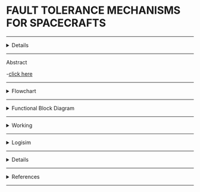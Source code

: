 #  FAULT TOLERANCE MECHANISMS FOR SPACECRAFTS

---

<details>
  
  ## Team Details

- **Semester**: 3rd Sem B. Tech. CSE
- **Section**: S2
- **Team ID**: 11

### Team Members:
1. **Aalima Khan**, Roll No: 231CS201, [Email](mailto:aalimakhan.231cs217@nitk.edu.in)
2. **Basitha Sadipirala**, Roll No: 231CS251, [Email](mailto:basithasadipirala.231cs251@nitk.edu.in)
3. **Bukke Lahari**, Roll No: 231CS217, [Email](mailto:laharinaik.231cs217@nitk.edu.in)

  
  
</details>

---

<Verilog>
  <summary>Abstract</summary>
  
 
  -[click here](https://github.com/Lahari-Naik/S2-TEAM_11-MINIPROJECT/blob/main/Snapshots/Fault%20Tolerance%20in%20Spacecrafts(ABSTRACT).pdf) 
</details>

---
<details>
  <summary>Flowchart</summary>
  
  ![Flowchart referred for project](https://github.com/Lahari-Naik/S2-TEAM_11-MINIPROJECT/blob/main/Snapshots/TechnicalArchitecture.png) 
  
</details>

---
<details>
  <summary>Functional Block Diagram</summary>
  
  
  
  ![Functional Block Diagram](https://github.com/Lahari-Naik/S2-TEAM_11-MINIPROJECT/blob/main/Snapshots/BLOCK%20DIAGRAM.jpg) 
  

  
</details>

---

<details>
  <summary>Working</summary>
  
  -[click here](https://github.com/Lahari-Naik/S2-TEAM_11-MINIPROJECT/blob/main/Snapshots/WORKING.pdf)
  
</details>

---

<details>
  <summary>Logisim</summary>
  
  
  
  
  MAIN CIRCUIT![Logisim Final Circuit Diagram](https://github.com/Lahari-Naik/S2-TEAM_11-MINIPROJECT/blob/main/Logisim/Circuit%20%20Images/S2-T11.png)
  ![LEVEL 1 Circuit Diagram](https://github.com/Lahari-Naik/S2-TEAM_11-MINIPROJECT/blob/main/Logisim/Circuit%20%20Images/Level1Image.png)
  ![LEVEL 2 Circuit Diagram](https://github.com/Lahari-Naik/S2-TEAM_11-MINIPROJECT/blob/main/Logisim/Circuit%20%20Images/Level2Image.png)
  ![LEVEL 3 Circuit Diagram](https://github.com/Lahari-Naik/S2-TEAM_11-MINIPROJECT/blob/main/Logisim/Circuit%20%20Images/Level3.Image.png)
  ![LFSR Circuit Diagram](https://github.com/Lahari-Naik/S2-TEAM_11-MINIPROJECT/blob/main/Logisim/Circuit%20%20Images/LFSRImage.png)
  
  - [Brief description about logisim circuit](https://github.com/Lahari-Naik/S2-TEAM_11-MINIPROJECT/blob/main/Logisim/Design-Logisim.pdf)
  - [Download LFSR Circuit](https://github.com/Lahari-Naik/S2-TEAM_11-MINIPROJECT/blob/main/Logisim/Circuit/LFSR.circ)
  - [Download Level 1 Circuit](https://github.com/Lahari-Naik/S2-TEAM_11-MINIPROJECT/blob/main/Logisim/Circuit/level1.circ)
  - [Download Level 2 Circuit](https://github.com/Lahari-Naik/S2-TEAM_11-MINIPROJECT/blob/main/Logisim/Circuit/level2.circ)
  - [Download Level3 Circuit](https://github.com/Lahari-Naik/S2-TEAM_11-MINIPROJECT/blob/main/Logisim/Circuit/level3.circ)
  - [Download Logisim Final Circuit](https://github.com/Lahari-Naik/S2-TEAM_11-MINIPROJECT/blob/main/Logisim/Circuit/S2-T11.circ)
  
</details>

---

<details>
  
  
- [S2-T11-data.v](https://github.com/Lahari-Naik/S2-TEAM_11-MINIPROJECT/blob/main/Verilog/S2-T11-data.v)
- [S2-T11_tb.v](https://github.com/Lahari-Naik/S2-TEAM_11-MINIPROJECT/blob/main/Verilog/S2-T11_tb.v)
- Usage:
- To run the program, execute commands in the terminal:

```bash
iverilog -o dds S2-T11_tb.v S2-T11-data.v
```

```bash
vvp dds
```

### Output-1
  
```bash
Level 1 Inputs: R1L1=1 R2L1=0 R3L1=0 R4L1=0 R5L1=1 EL1=11110
Level 1 Passed: O1L1=1 O2L1=1 O3L1=1 O4L1=1 O5L1=1
Level 2 running...
Level 2 Inputs: R1L2=1 R2L2=1 R3L2=0 R4L2=0 R5L2=0 EL2=11100
User chose not to switch off the 4th bit. O4L2=0
Level 2 Passed: O1L2=1 O2L2=1 O3L2=1 O4L2=0 O5L2=0
Level 3 running...
Level 3 Inputs: R1L3=1 R2L3=1 R3L3=0 R4L3=0 R5L3=0 EL3=11000
User chose not to switch off the 3rd bit. O3L3=0
User asked to switch off 4th bit. O4L3 set to 0.
Level 3 Passed: O1L3=1 O2L3=1 O3L3=0 O4L3=0 O5L3=0
MISSION SUCCESSFUL!
  
-----------------------------
```

### Output-2
```bash
Level 1 Inputs: R1L1=0 R2L1=1 R3L1=1 R4L1=0 R5L1=0 EL1=11110
Level 1 Failed!
MISSION ABORTED!

-----------------------------
```
### Output-3
```bash
Level 1 Inputs: R1L1=1 R2L1=0 R3L1=1 R4L1=1 R5L1=0 EL1=11110
Level 1 Passed: O1L1=1 O2L1=1 O3L1=1 O4L1=1 O5L1=0
Level 2 running...
Level 2 Inputs: R1L2=1 R2L2=1 R3L2=0 R4L2=1 R5L2=1 EL2=11100
User asked to switch off 4th bit. O4L2 set to 0.
Level 2 Passed: O1L2=1 O2L2=1 O3L2=1 O4L2=0 O5L2=1
Level 3 running...
Level 3 Inputs: R1L3=1 R2L3=1 R3L3=0 R4L3=1 R5L3=1 EL3=11000
User asked to switch off 3rd bit. O3L3 set to 0.
User asked to switch off 4th bit. O4L3 set to 0.
Level 3 Passed: O1L3=1 O2L3=1 O3L3=0 O4L3=0 O5L3=1
MISSION SUCCESSFUL!

-----------------------------
```
</details>

---
 <details> <summary>References</summary>


- [Link 1](https://ntrs.nasa.gov/api/citations/20210020739/downloads/FinalCopy.pdf/)
- [Link 2](https://www.isro.gov.in/spacesciexp.html/)
- [Link 3](https://www.esa.int/Space_Safety/Hera/Fault_detection_isolation_and_recovery/)
- [Link 4](https://iopscience.iop.org/article/10.1088/1742-6596/2762/1/012064/pdf/)
- [Link 5](https://www.spacenavigators.com/post/fault-detection-and-recovery-in-satellite-aocs-ensuring-resilience-in-space/)



</details>

---



  

